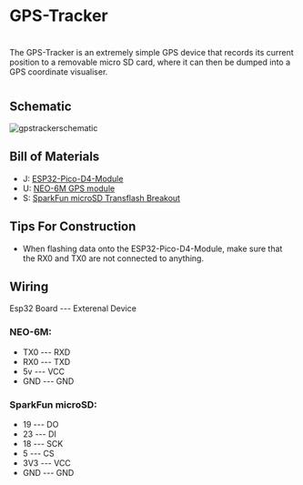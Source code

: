 # GPS-Tracker

#

The GPS-Tracker is an extremely simple GPS device that records its current position to a removable micro SD card, where it can then be dumped into a GPS coordinate visualiser.
#

## Schematic
![gpstrackerschematic](https://i.imgur.com/oEBkrGV.jpg)
## Bill of Materials
- J: [ESP32-Pico-D4-Module](https://www.amazon.com/RCmall-ESP32-PICO-KIT-Development-ESP32-PICO-D4-Module/dp/B09WDQYDJD?th=1)
- U: [NEO-6M GPS module](https://www.amazon.com/Microcontroller-Compatible-Sensitivity-Navigation-Positioning/dp/B07P8YMVNT?th=1)
- S: [SparkFun microSD Transflash Breakout](https://www.sparkfun.com/products/544)

## Tips For Construction
- When flashing data onto the ESP32-Pico-D4-Module, make sure that the RX0 and TX0 are not connected to anything.

## Wiring
Esp32 Board --- Exterenal Device
### NEO-6M:
- TX0 --- RXD
- RX0 --- TXD
- 5v --- VCC
- GND --- GND
### SparkFun microSD:
- 19 --- DO
- 23 --- DI
- 18 --- SCK
- 5 --- CS
- 3V3 --- VCC
- GND --- GND



